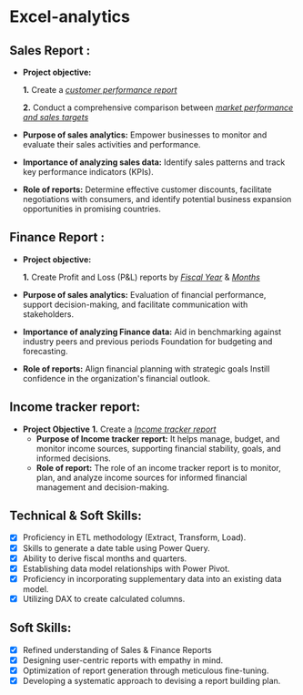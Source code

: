 # Excel-analytics

## Sales Report :


- **Project objective:** 

    **1.** Create a _[customer performance report](https://github.com/Ritikaagrwl/Excel-analytics/blob/main/Customer%20performance%20report.pdf)_

    **2.** Conduct a comprehensive comparison between _[market performance and sales targets](https://github.com/Ritikaagrwl/Excel-analytics/blob/main/market%20vs%20target%20report.pdf)_

- **Purpose of sales analytics:** Empower businesses to monitor and evaluate their sales activities and performance.

- **Importance of analyzing sales data:** Identify sales patterns and track key performance indicators (KPIs).

- **Role of reports:** Determine effective customer discounts, facilitate negotiations with consumers, and identify potential business expansion opportunities in promising countries.


## Finance Report :

- **Project objective:** 

    **1.** Create Profit and Loss (P&L) reports by _[Fiscal Year](https://github.com/Ritikaagrwl/Excel-analytics/blob/main/p%26l%20year.pdf)_ & _[Months](https://github.com/Ritikaagrwl/Excel-analytics/blob/main/p%26l%20months.pdf)_ 

- **Purpose of sales analytics:** Evaluation of financial performance, support decision-making, and facilitate communication with stakeholders.

- **Importance of analyzing Finance data:** Aid in benchmarking against industry peers and previous periods Foundation for budgeting and forecasting.

- **Role of reports:** Align financial planning with strategic goals Instill confidence in the organization's financial outlook.

## Income tracker report:
 - **Project Objective**
      **1.** Create a _[Income tracker report](https://github.com/Ritikaagrwl/Excel-analytics/blob/main/income%20tracker%20report.pdf)_
   - **Purpose of Income tracker report:** It helps manage, budget, and monitor income sources, supporting financial stability, goals, and informed decisions.
   - **Role of report:** The role of an income tracker report is to monitor, plan, and analyze income sources for informed financial management and decision-making.
  
  
## Technical & Soft Skills:
- [x]	Proficiency in ETL methodology (Extract, Transform, Load).
- [x]	Skills to generate a date table using Power Query.
- [x]	Ability to derive fiscal months and quarters.
- [x]	Establishing data model relationships with Power Pivot.
- [x]	Proficiency in incorporating supplementary data into an existing data model.
- [x]	Utilizing DAX to create calculated columns.

## Soft Skills:
- [x]	Refined understanding of Sales & Finance Reports
- [x]	Designing user-centric reports with empathy in mind.
- [x]	Optimization of report generation through meticulous fine-tuning.
- [x]	Developing a systematic approach to devising a report building plan.
